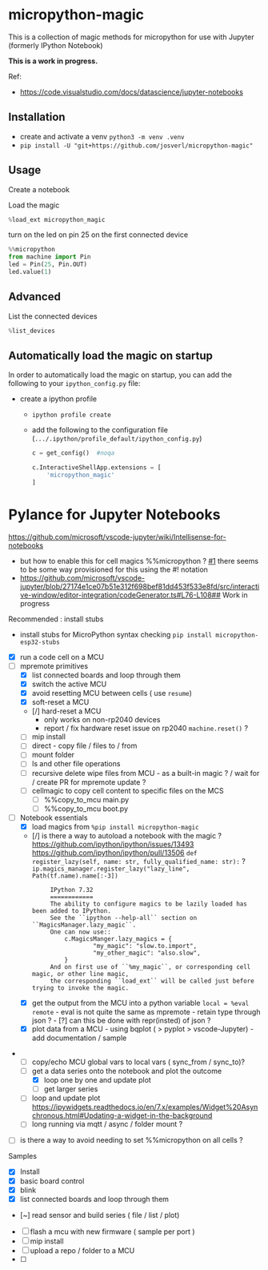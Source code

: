# micropython-magic

This is a collection of magic methods for micropython for use with Jupyter (formerly IPython Notebook)

**This is a work in progress.**

Ref:
 - https://code.visualstudio.com/docs/datascience/jupyter-notebooks


## Installation
- create and activate a venv `python3 -m venv .venv`
-  `pip install -U "git+https://github.com/josverl/micropython-magic"`


## Usage

Create a notebook 

Load the magic

```python
%load_ext micropython_magic
```

turn on the led on pin 25 on the first connected device 
```python
%%micropython  
from machine import Pin
led = Pin(25, Pin.OUT)
led.value(1)
```

## Advanced 
List the connected devices 
```python
%list_devices
```

## Automatically load the magic on startup

In order to automatically load the magic on startup, you can add the following to your `ipython_config.py` file:

- create a ipython profile 
  - `ipython profile create`
  - add the following to the configuration file (`.../.ipython/profile_default/ipython_config.py`)

    ```python
    c = get_config()  #noqa

    c.InteractiveShellApp.extensions = [
        'micropython_magic'
    ]
    ```

# Pylance for Jupyter Notebooks

https://github.com/microsoft/vscode-jupyter/wiki/Intellisense-for-notebooks

- but how to enable this for cell magics %%micropython ? [#1](https://github.com/Josverl/micropython-magic/issues/1)
  there seems to be some way provisioned for this using the #! notation 
- https://github.com/microsoft/vscode-jupyter/blob/27174e1ce07b51e312f698bef81dd453f533e8fd/src/interactive-window/editor-integration/codeGenerator.ts#L76-L108## Work in progress 


Recommended : install stubs 
- install stubs for MicroPython syntax checking `pip install micropython-esp32-stubs`


 - [x] run a code cell on a MCU 
 - [ ] mpremote primitives
   - [x] list connected boards and loop through them 
   - [x] switch the active MCU
   - [x] avoid resetting MCU between cells ( use `resume`)
   - [x] soft-reset a MCU
   - [/] hard-reset a MCU
       - only works on non-rp2040 devices 
       - report / fix hardware reset  issue on rp2040 `machine.reset()` ?
   - [ ] mip install 
   - [ ] direct - copy file / files to / from 
   - [ ] mount folder 
   - [ ] ls and other file operations 
   - [ ] recursive delete wipe files from MCU - as a built-in magic ? / wait for / create PR for mpremote update ?
   - [ ] cellmagic to copy cell content to specific files on the MCS 
       - [ ] %%copy_to_mcu main.py
       - [ ] %%copy_to_mcu boot.py
- [ ] Notebook essentials
   - [x] load magics from `%pip install micropython-magic`
   - [/] is there a way to autoload a notebook with the magic ?
       https://github.com/ipython/ipython/issues/13493
       https://github.com/ipython/ipython/pull/13506
       `def register_lazy(self, name: str, fully_qualified_name: str):` ?
       `ip.magics_manager.register_lazy("lazy_line", Path(tf.name).name[:-3])`
       ```
            IPython 7.32
            ============
            The ability to configure magics to be lazily loaded has been added to IPython.
            See the ``ipython --help-all`` section on ``MagicsManager.lazy_magic``.
            One can now use::
                c.MagicsManger.lazy_magics = {
                        "my_magic": "slow.to.import",
                        "my_other_magic": "also.slow",
                }
            And on first use of ``%my_magic``, or corresponding cell magic, or other line magic,
            the corresponding ``load_ext`` will be called just before trying to invoke the magic.
       ```
   - [x] get the output from the MCU into a python variable `local = %eval remote`
         - eval is not quite the same as mpremote
         - retain type through json ?
         - [?] can this be done with repr(insted) of json ?
   - [x] plot data from a MCU
            - using bqplot ( > pyplot > vscode-Jupyter) 
            - add documentation / sample
-   
   - [ ] copy/echo MCU global vars to local vars ( sync_from / sync_to)?
   - [ ] get a data series onto the notebook and plot the outcome 
       - [x] loop one by one and update plot
       - [ ] get larger series 
   - [ ] loop and update plot 
         https://ipywidgets.readthedocs.io/en/7.x/examples/Widget%20Asynchronous.html#Updating-a-widget-in-the-background
   - [ ] long running via mqtt / async / folder mount ?
 - [ ] is there a way to avoid needing to set %%micropython on all cells ?

Samples
   - [x] Install
   - [x] basic board control
   - [x] blink
   - [x] list connected boards and loop through them 
   - [~] read sensor and build series ( file / list / plot)
   - [ ] flash a mcu with new firmware ( sample per port )
   - [ ] mip install 
   - [ ] upload a repo / folder to a MCU
   - [ ] 